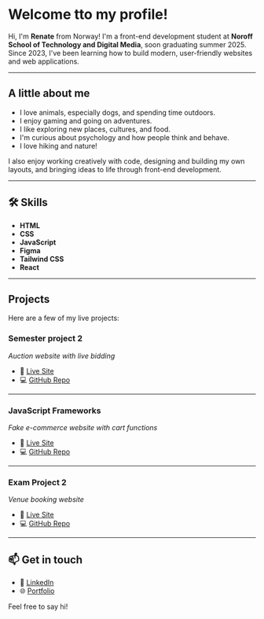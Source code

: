 # Welcome tto my profile!

Hi, I'm **Renate** from Norway! I'm a front-end development student at **Noroff School of Technology and Digital Media**, soon graduating summer 2025. Since 2023, I've been learning how to build modern, user-friendly websites and web applications.

---

## A little about me

-  I love animals, especially dogs, and spending time outdoors.
-  I enjoy gaming and going on adventures.
-  I like exploring new places, cultures, and food.
-  I'm curious about psychology and how people think and behave.
-  I love hiking and nature! 

I also enjoy working creatively with code, designing and building my own layouts, and bringing ideas to life through front-end development.

---

## 🛠 Skills

- **HTML**
- **CSS**
- **JavaScript**
- **Figma**
- **Tailwind CSS**
- **React**

---

## Projects

Here are a few of my live projects:

### Semester project 2  
*Auction website with live bidding*

- 🔗 [Live Site](https://semester-project2-auction-renayoo.netlify.app/)
- 💻 [GitHub Repo](https://github.com/renayoo/semester-project2-auction)

---

### JavaScript Frameworks 
*Fake e-commerce website with cart functions*

- 🔗 [Live Site](https://react-online-shop-frameworks.netlify.app/)
- 💻 [GitHub Repo](https://github.com/renayoo/react-online-shop)

---

### Exam Project 2
*Venue booking website*

- 🔗 [Live Site](https://holidaze-pe2-renayoo.netlify.app/)
- 💻 [GitHub Repo](https://github.com/renayoo/Holidaze-PE2-renayoo)

---

## 📫 Get in touch

- 💼 [LinkedIn](https://www.linkedin.com/in/renate-c-yooyued-94091424b)  
- 🌐 [Portfolio](https://portfolio2-renayoo.netlify.app/)

Feel free to say hi!

